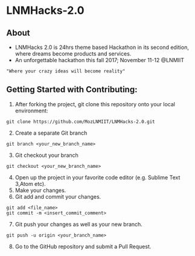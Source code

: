 # LNMHacks-2.0

## About
* LNMHacks 2.0 is 24hrs theme based Hackathon in its second edition, where dreams become products and services.
* An unforgettable hackathon this fall 2017; November 11-12 @LNMIIT

`"Where your crazy ideas will become reality"`


## Getting Started with Contributing:
1. After forking the project, git clone this repository onto your local environment:
```
git clone https://github.com/MozLNMIIT/LNMHacks-2.0.git
```
2. Create a separate Git branch
```
git branch <your_new_branch_name>
```
3. Git checkout your branch
```
git checkout <your_new_branch_name>
```
4. Open up the project in your favorite code editor (e.g. Sublime Text 3,Atom etc).
5. Make your changes.
6. Git add and commit your changes.
```
git add <file_name>
git commit -m <insert_commit_comment>
```
7. Git push your changes as well as your new branch.
```
git push -u origin <your_branch_name>
```
8. Go to the GitHub repository and submit a Pull Request.

